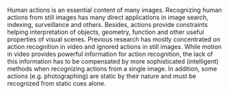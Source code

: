 Human actions is an essential content of many images. Recognizing human actions from still images has many direct applications in image search, indexing, surveillance and others. Besides, actions provide constraints helping interpretation of objects, geometry, function and other useful properties of visual scenes. Previous research has mostly concentrated on action recognition in video and ignored actions in still images. While motion in video provides powerful information for action recognition, the lack of this information has to be compensated by more sophisticated (intelligent) methods when recognizing actions from a single image. In addition, some actions (e.g. photographing) are static by their nature and must be recognized from static cues alone.